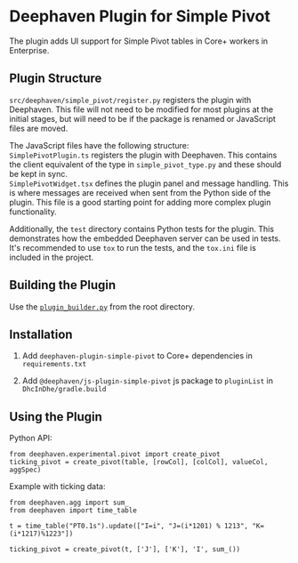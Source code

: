 # Deephaven Plugin for Simple Pivot

The plugin adds UI support for Simple Pivot tables in Core+ workers in Enterprise.

## Plugin Structure

`src/deephaven/simple_pivot/register.py` registers the plugin with Deephaven. This file will not need to be modified for most plugins at the initial stages, but will need to be if the package is renamed or JavaScript files are moved.

The JavaScript files have the following structure:  
`SimplePivotPlugin.ts` registers the plugin with Deephaven. This contains the client equivalent of the type in `simple_pivot_type.py` and these should be kept in sync.  
`SimplePivotWidget.tsx` defines the plugin panel and message handling. This is where messages are received when sent from the Python side of the plugin. This file is a good starting point for adding more complex plugin functionality.  

Additionally, the `test` directory contains Python tests for the plugin. This demonstrates how the embedded Deephaven server can be used in tests.  
It's recommended to use `tox` to run the tests, and the `tox.ini` file is included in the project.  

## Building the Plugin

Use the [`plugin_builder.py`](../../README.md#using-plugin_builderpy) from the root directory.

## Installation

1. Add `deephaven-plugin-simple-pivot` to Core+ dependencies in `requirements.txt`
   
2. Add `@deephaven/js-plugin-simple-pivot` js package to `pluginList` in `DhcInDhe/gradle.build`

## Using the Plugin

Python API:
```
from deephaven.experimental.pivot import create_pivot
ticking_pivot = create_pivot(table, [rowCol], [colCol], valueCol, aggSpec)
```

Example with ticking data:
```
from deephaven.agg import sum_
from deephaven import time_table

t = time_table("PT0.1s").update(["I=i", "J=(i*1201) % 1213", "K=(i*1217)%1223"])

ticking_pivot = create_pivot(t, ['J'], ['K'], 'I', sum_())
```



